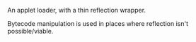 An applet loader, with a thin reflection wrapper.

Bytecode manipulation is used in places where reflection isn't possible/viable.
